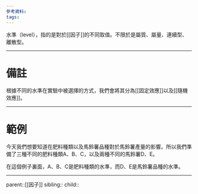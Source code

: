 ```yaml
---
參考資料:
tags:
---
```

水準（level），指的是對於[[因子]]的不同取值。不限於是屬質、屬量、連續型、離散型。
- - -
# 備註
根據不同的水準在實驗中被選擇的方式，我們會將其分為[[固定效應]]以及[[隨機效應]]。
- - -
# 範例
今天我們想要知道在肥料種類以及馬鈴薯品種對於馬鈴薯產量的影響。所以我們準備了三種不同的肥料種類A、B、C，以及兩種不同的馬鈴薯D、E。

在這個例子裏面，A、B、C是肥料種類的水準，而D、E是馬鈴薯品種的水準。
- - -
parent::[[因子]]
sibling::
child::